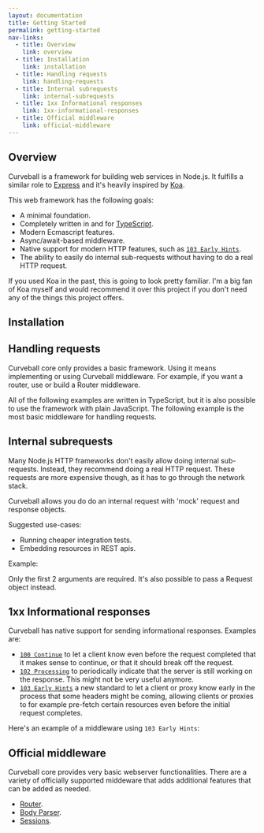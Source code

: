 ```yaml
---
layout: documentation
title: Getting Started
permalink: getting-started
nav-links:
  - title: Overview
    link: overview
  - title: Installation
    link: installation
  - title: Handling requests
    link: handling-requests
  - title: Internal subrequests
    link: internal-subrequests
  - title: 1xx Informational responses
    link: 1xx-informational-responses
  - title: Official middleware
    link: official-middleware
---
```


## Overview

Curveball is a framework for building web services in Node.js. It fulfills a
similar role to [Express][1] and it's heavily inspired by [Koa][2].

This web framework has the following goals:

* A minimal foundation.
* Completely written in and for [TypeScript][3].
* Modern Ecmascript features.
* Async/await-based middleware.
* Native support for modern HTTP features, such as [`103 Early Hints`][http-103].
* The ability to easily do internal sub-requests without having to do a real
  HTTP request.

If you used Koa in the past, this is going to look pretty familiar. I'm a big
fan of Koa myself and would recommend it over this project if you don't need
any of the things this project offers.

## Installation

<!-- ``` bash
$ npm install @curveball/core
``` -->

## Handling requests

Curveball core only provides a basic framework. Using it means implementing or
using Curveball middleware. For example, if you want a router, use or build
a Router middleware.

All of the following examples are written in TypeScript, but it is also
possible to use the framework with plain JavaScript. The following example
is the most basic middleware for handling requests.

<!-- ```typescript
import { Application, Context } from '@curveball/core';

const app = new Application();
app.use((ctx: Context) => {

  ctx.status = 200;
  ctx.response.body = 'Hello world!'

});
``` -->

## Internal subrequests

Many Node.js HTTP frameworks don't easily allow doing internal sub-requests.
Instead, they recommend doing a real HTTP request. These requests are more
expensive though, as it has to go through the network stack.

Curveball allows you do do an internal request with 'mock' request and
response objects.

Suggested use-cases:

* Running cheaper integration tests.
* Embedding resources in REST apis.

Example:

<!-- ```typescript
import { Application } from '@curveball/core';

const app = new Application();
const response = await app.subRequest('POST', '/foo/bar', { 'Content-Type': 'text/html' }, '<h1>Hi</h1>');
``` -->

Only the first 2 arguments are required. It's also possible to pass a Request object instead.

<!-- ```typescript
import { Application, MemoryRequest } from '@curveball/core';

const app = new Application();
const request = new MemoryRequest('POST', '/foo/bar', { 'Content-Type': 'text/html' }, '<h1>Hi</h1>');
const response = await app.subRequest(request);
``` -->

## 1xx Informational responses

Curveball has native support for sending informational responses. Examples are:

* [`100 Continue`][http-100] to let a client know even before the request
  completed that it makes sense to continue, or that it should break off the
  request.
* [`102 Processing`][http-102] to periodically indicate that the server is
  still working on the response. This might not be very useful anymore.
* [`103 Early Hints`][http-103] a new standard to let a client or proxy know
  early in the process that some headers might be coming, allowing clients or
  proxies to for example pre-fetch certain resources even before the initial
  request completes.

Here's an example of a middleware using `103 Early Hints`:
<!--
```typescript
import { Application, Context, Middleware } from '@curveball/core';

const app = new Curveball();
app.use(async (ctx: Context, next: Middleware) => {

  await ctx.response.sendInformational(103, {
    'Link' : [
      '</style.css> rel="prefetch" as="style"',
      '</script.js> rel="prefetch" as="script"',
    ]
  });
  await next();

});
``` -->

## Official middleware

Curveball core provides very basic webserver functionalities. There are a variety of
officially supported middeware that adds additional features that can be added as
needed.

* [Router](https://github.com/curveball/router).
* [Body Parser](https://github.com/curveball/bodyparser).
* [Sessions](https://github.com/curveball/session).

<!-- ## API

### The Application class

The application is main class for your project. It's mainly responsible for
calling middlewares and hooking into the HTTP server.

It has the following methods

* `use(m: Middleware)` - Add a middleware to your application.
* `handle(c: Context)` - Take a Context object, and run all middlewares in
  order on it.
* `listen(port: number)` - Run a HTTP server on the specified port.
* `callback()` - The result of this function can be used as a requestListener
  for node.js `http`, `https` and `http2` packages.
* `subRequest(method: string, path:string, headers: object, body: any)` - Run
  an internal HTTP request and return the result.
* `subRequest(request: Request)` - Run an internal HTTP request and return the
  result.


### The Context class

The Context object has the following properties:

* `request` - An instance of `Request`.
* `response` - An instance of `Response`.
* `state` - An object you can use to store request-specific state information.
  this object can be used to pass information between middlewares. A common
  example is that an authentication middlware might set 'currently logged in
  user' information here.


### The Request interface

The Request interface represents the HTTP request. It has the following
properties and methods:

* `headers` - An instance of `Headers`.
* `path` - The path of the request, for example `/foo.html`.
* `method` - For example, `POST`.
* `requestTarget` - The full `requestTarget` from the first line of the HTTP
  request.
* `body` - This might represent the body, but is initially just empty. It's
  up to middlewares to do something with raw body and parse it.
* `rawBody()` - This function uses the [raw-body][5] function to parse the
  body from the request into a string or Buffer. You can only do this once,
  so a middleware should use this function to populate `body`.
* `query` - An object containing the query parametes.
* `type` - The `Content-Type` without additional parameters.
* `accepts` - Uses the [accepts][6] package to do content-negotiation.


### The Response interface

The Response interface represents a HTTP response. It has the following
properties and methods:

* `headers` - An instance of `Headers`.
* `status` - The HTTP status code, for example `200` or `404`.
* `body` - The response body. Can be a string, a buffer or an Object. If it's
  an object, the server will serialize it as JSON.
* `type` - The `Content-Type` without additional parameters.
* `sendInformational(status, headers?)` - Sends a `100 Continue`,
  `102 Processing` or `103 Early Hints` - response with optional headers.
* `push(callback: Middleware)` - Do a HTTP/2 push.


### The Headers inteface

The Headers interface represents HTTP headers for both the `Request` and
`Response`.

It has the following methods:

* `set(name, value)` - Sets a HTTP header.
* `get(name)` - Returns the value of a HTTP header, or null.
* `delete(name)` - Deletes a HTTP header.
* `append(name, value)` - Adds a HTTP header, but doesn't erase an existing
  one with the same name.
* `getAll()` - Returns all HTTP headers as a key-value object. -->


[1]: https://expressjs.com/ "Express"
[2]: https://koajs.com/ "Koa"
[3]: https://www.typescriptlang.org/ "TypeScript"
[5]: https://www.npmjs.com/package/raw-body
[6]: https://www.npmjs.com/package/accepts
[http-100]: https://tools.ietf.org/html/rfc7231#section-6.2.1 "RFC7231: 100 Continue"
[http-102]: https://tools.ietf.org/html/rfc2518#section-10.1 "RFC2518: 102 Processing"
[http-103]: https://tools.ietf.org/html/rfc8297 "RFC8297: 103 Early Hints"
